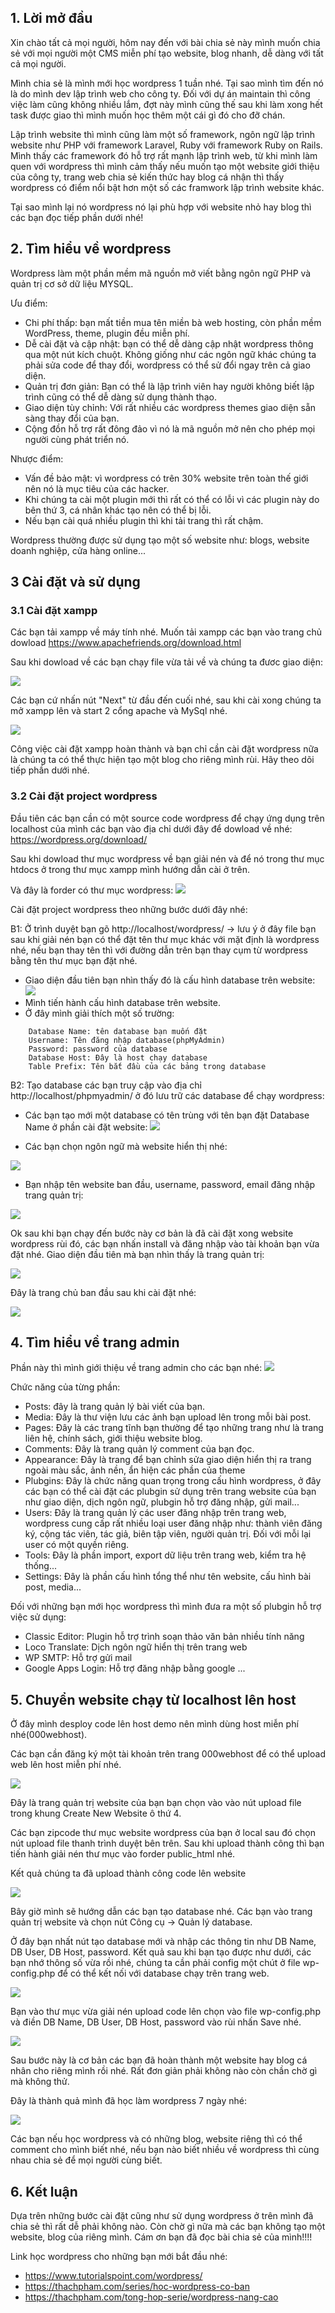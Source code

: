 ## 1. Lời mở đầu
 Xin chào tất cả mọi người, hôm nay đến với bài chia sẻ này mình muốn chia sẻ với mọi người một CMS miễn phí tạo website, blog nhanh, dễ dàng với tất cả mọi người.
 
Mình chia sẻ là mình mới học wordpress 1 tuần nhé. Tại sao mình tìm đến nó là do mình dev lập trình web cho công ty. Đối với dự án maintain thì công việc làm cũng không nhiều lắm, đợt này mình cũng thế sau khi làm xong hết task được giao thì mình muốn học thêm một cái gì đó cho đỡ chán.

Lập trình website thì mình cũng làm một số framework, ngôn ngữ lập trình website như PHP với framework Laravel, Ruby với framework Ruby on Rails. Mình thấy các framework đó hỗ trợ rất mạnh lập trình web, từ khi mình làm quen với wordpress thì mình cảm thấy nếu muốn tạo một website giới thiệu của công ty, trang web chia sẻ kiến thức hay blog cá nhận thì thấy wordpress có điểm nổi bật hơn một số các framwork lập trình website khác.

Tại sao mình lại nó wordpress nó lại phù hợp với website nhỏ hay blog thì các bạn đọc tiếp phần dưới nhé!

## 2. Tìm hiểu về wordpress
   Wordpress làm một phần mềm mã nguồn mở viết bằng ngôn ngữ  PHP và quản trị cơ sở dữ liệu MYSQL.
   
   Ưu điểm:
   - Chi phí thấp: bạn mất tiền mua tên miền bà web hosting, còn phần mềm WordPress, theme, plugin đều miễn phí.
   - Dễ cài đặt và cập nhật: bạn có thể dễ dàng cập nhật wordpress thông qua một nút kích chuột. Không giống như các ngôn ngữ khác chúng ta phải sửa code để thay đổi, wordpress có thể sử đổi ngay trên cả giao diện.
   - Quản trị đơn giản: Bạn có thể là lập trình viên hay người không biết lập trình cũng có thể dễ dàng sử dụng thành thạo.
   - Giao diện tùy chỉnh: Với rất nhiều các wordpress themes giao diện sẵn sàng thay đổi của bạn.
   - Cộng đồn hỗ trợ rất đông đảo vì nó là mã nguồn mở nên cho phép mọi người cùng phát triển nó.

   Nhược điểm:
   
   - Vấn đề bảo mật: vì wordpress có trên 30% website trên toàn thế giới nên nó là mục tiêu của các hacker.
   - Khi chúng ta cài một plugin mới thì rất có thể có lỗi vì các plugin này do bên thứ 3, cá nhân khác tạo nên có thể bị lỗi.
   - Nếu bạn cài quá nhiều plugin thì khi tải trang thì rất chậm.
  
 Wordpress thường được sử dụng tạo một số website như: blogs, website doanh nghiệp, cửa hàng online... 
## 3 Cài đặt và sử dụng
### 3.1 Cài đặt xampp
Các bạn tải xampp về máy tính nhé. Muốn tải xampp các bạn vào trang chủ dowload https://www.apachefriends.org/download.html

Sau khi dowload về các bạn chạy file vừa tải về và chúng ta đươc giao diện:

![](https://images.viblo.asia/b10a57b6-0391-4cf6-8f34-34891bbe49b6.jpg)

Các bạn cứ nhấn nút "Next" từ đầu đến cuối nhé, sau khi cài xong chúng ta mở xampp lên và start 2 cổng apache và MySql nhé.

![](https://images.viblo.asia/c134ce63-5d46-4a26-91b4-ecfbf02e46de.PNG)

Công việc cài đặt xampp hoàn thành và bạn chỉ cần cài đặt wordpress nữa là chúng ta có thể thực hiện tạo một blog cho riêng mình rùi. Hãy theo dõi tiếp phần dưới nhé.

### 3.2 Cài đặt project wordpress
 Đầu tiên các bạn cần có một source code wordpress để chạy ứng dụng trên localhost của mình các bạn vào địa chỉ dưới đây để dowload về nhé:
 https://wordpress.org/download/
 
 Sau khi dowload thư mục wordpress về bạn giải nén và để nó trong thư mục htdocs ở trong thư mục xampp mình hướng dẫn cài ở trên.
 
 Và đây là forder có thư mục wordpress:
![](https://images.viblo.asia/aab53d65-348e-4507-8d49-7c9027a17aba.png)

Cài đặt project wordpress theo những bước dưới đây nhé:

B1: Ở trình duyệt bạn gõ http://localhost/wordpress/    -> lưu ý ở đây file bạn sau khi giải nén bạn có thể đặt tên thư mục khác với mặt định là wordpress nhé, nếu bạn thay tên thì với đường dẫn trên bạn thay cụm từ wordpress bằng tên thư mục bạn đặt nhé.

 - Giao diện đầu tiên bạn nhìn thấy đó là cấu hình database trên website:
 ![](https://images.viblo.asia/e6e57e1c-ebe3-42e1-8b37-826a8f06c54c.png)
 - Mình tiến hành cấu hình database trên website.
 - Ở đây mình giải thích một số trường:
 
```
    Database Name: tên database bạn muốn đặt
    Username: Tên đăng nhập database(phpMyAdmin)
    Password: password của database
    Database Host: Đây là host chạy database
    Table Prefix: Tên bắt đầu của các bảng trong database
```
B2: Tạo database các bạn truy cập vào địa chỉ http://localhost/phpmyadmin/ ở đó lưu trữ các database để chạy wordpress:

 - Các bạn tạo mới một database có tên trùng với tên bạn đặt Database Name ở phần cài đặt website:
 ![](https://images.viblo.asia/d96fe2e2-bc56-424c-bd48-679b98a0176b.png)
 
 - Các bạn chọn ngôn ngữ mà website hiển thị nhé:
 
 ![](https://images.viblo.asia/73f92e9d-6eff-4aa3-b343-fcaefcb4e4d2.png)
 
 -  Bạn nhập tên website ban đầu, username, password, email đăng nhập trang quản trị:
 
 ![](https://images.viblo.asia/798896b3-c352-4ef9-9607-3608e2c400a9.png)
 
Ok sau khi bạn chạy đến bước này cơ bản là đã cài đặt xong website wordpress rùi đó, các bạn nhấn install và đăng nhập vào tài khoản bạn vừa đặt nhé. Giao diện đầu tiên mà bạn nhìn thấy là trang quản trị:

![](https://images.viblo.asia/2ba55155-7066-464e-a75a-3ba21d68788f.png)

Đây là trang chủ ban đầu sau khi cài đặt nhé:

![](https://images.viblo.asia/bd2784a5-4175-46a9-9294-b2a010ba916f.png)
 
 
## 4. Tìm hiểu về trang admin
Phần này thì mình giới thiệu về trang admin cho các bạn nhé: 
![](https://images.viblo.asia/f05143fb-ec3e-4c2f-8f09-b4ee94c138d9.png)

Chức năng của từng phần:

- Posts: đây là trang quản lý bài viết của bạn.
- Media: Đây là thư viện lưu các ảnh bạn upload lên trong mỗi bài post.
- Pages: Đây là các trang tĩnh bạn thường để tạo những trang như là trang liên hệ, chính sách, giới thiệu website blog.
- Comments: Đây là trang quản lý comment của bạn đọc.
- Appearance: Đây là trang để bạn chỉnh sửa giao diện hiển thị ra trang ngoài màu sắc, ảnh nền, ẩn hiện các phần của theme
- Plubgins: Đây là chức năng quan trọng trong cấu hình wordpress, ở đây các bạn có thể cài đặt các plubgin sử dụng trên trang website của bạn như giao diện, dịch ngôn ngữ, plubgin hỗ trợ đăng nhập, gửi mail...
- Users: Đây là trang quản lý các user đăng nhập trên trang web, wordpress cung cấp rất nhiều loại user đăng nhập như: thành viên đăng ký, cộng tác viên, tác giả, biên tập viên, người quản trị. Đối với mỗi lại user có một quyền riêng.
- Tools: Đây là phần import, export dữ liệu trên trang web, kiểm tra hệ thống...
- Settings: Đây là phần cấu hình tổng thể như tên website, cấu hình bài post, media...

Đối  với những bạn mới học wordpress thì mình đưa ra một số plubgin hỗ trợ việc sử dụng:

 - Classic Editor: Plugin hỗ trợ trình soạn thảo văn bản nhiều tính năng
 - Loco Translate: Dịch ngôn ngữ hiển thị trên trang web
 - WP SMTP: Hỗ trợ gửi mail
 - Google Apps Login: Hỗ trợ đăng nhập bằng google
 ...
## 5. Chuyển website chạy từ localhost lên host
Ở đây mình desploy code lên host demo nên mình dùng host miễn phí nhé(000webhost).

Các bạn cần đăng ký một tài khoản trên trang 000webhost để có thể upload web lên host miễn phí nhé.

![](https://images.viblo.asia/84382e5a-9616-45ed-8667-5ac494125f88.PNG)

Đây là trang quản trị website của bạn bạn chọn vào vào nút upload file trong khung Create New Website ô thứ 4.

Các bạn zipcode thư mục website wordpress của bạn ở local sau đó chọn nút upload file thanh trình duyệt bên trên. Sau khi upload thành công thì bạn tiến hành giải nén thư mục vào forder public_html nhé.

Kết quả chúng ta đã upload thành công code lên website

![](https://images.viblo.asia/c0e89142-e26b-4772-bbaf-78895d1745e3.PNG)

Bây giờ mình sẽ hướng dẫn các bạn tạo database nhé. Các bạn vào trang quản trị website và chọn nút Công cụ -> Quản lý database.

Ở đây bạn nhất nút tạo database mới và nhập các thông tin như DB Name, DB User, DB Host, password. Kết quả sau khi bạn tạo được như dưới, các bạn nhớ thông số vừa rồi nhé, chúng ta cần phải config một chút ở file wp-config.php để có thể kết nối với database chạy trên trang web.

![](https://images.viblo.asia/9186f794-840a-477c-9089-8487a8e70ef8.PNG)

Bạn vào thư mục vừa giải nén upload code lên chọn vào file wp-config.php và điền DB Name, DB User, DB Host, password vào rùi nhấn Save nhé.

![](https://images.viblo.asia/b2559e7c-66e4-482b-ac49-5e99f6b698c3.PNG)

Sau bước này là cơ bản các bạn đã hoàn thành một website hay blog cá nhân cho riêng mình rồi nhé. Rất đơn giản phải không nào còn chần chờ gì mà không thử.

 Đây là thành quả mình đã học làm wordpress 7 ngày nhé:
 
![](https://images.viblo.asia/8a485e0d-0c04-4c36-b779-73175cc2340c.png)

Các bạn nếu học wordpress và có những blog, website riêng thì có thể comment cho mình biết nhé, nếu bạn nào biết nhiều về wordpress thì cùng nhau chia sẻ để mọi người cùng biết.

## 6. Kết luận
Dựa trên những bước cài đặt cũng như sử dụng wordpress ở trên mình đã chia sẻ thì rất dễ phải không nào. Còn chờ gì nữa mà các bạn không tạo một website, blog của riêng mình. Cám ơn bạn đã đọc bài chia sẻ của mình!!!!

Link học wordpress cho những bạn mới bắt đầu nhé:

+ https://www.tutorialspoint.com/wordpress/
+ https://thachpham.com/series/hoc-wordpress-co-ban
+ https://thachpham.com/tong-hop-serie/wordpress-nang-cao
